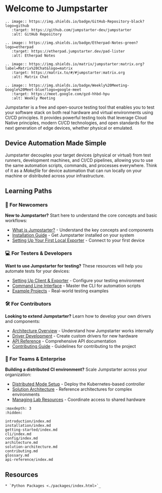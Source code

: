 # Welcome to Jumpstarter

```{eval-rst}
.. image:: https://img.shields.io/badge/GitHub-Repository-black?logo=github
   :target: https://github.com/jumpstarter-dev/jumpstarter
   :alt: GitHub Repository

.. image:: https://img.shields.io/badge/Etherpad-Notes-green?logo=etherpad
   :target: https://etherpad.jumpstarter.dev/pad-lister
   :alt: Etherpad Notes

.. image:: https://img.shields.io/matrix/jumpstarter:matrix.org?label=Matrix%20Chat&logo=matrix
   :target: https://matrix.to/#/#jumpstarter:matrix.org
   :alt: Matrix Chat

.. image:: https://img.shields.io/badge/Weekly%20Meeting-Google%20Meet-blue?logo=google-meet
   :target: https://meet.google.com/gzd-hhbd-hpu
   :alt: Weekly Meeting
```

Jumpstarter is a free and open-source testing tool that enables you to test your software stack on both real hardware and virtual environments using CI/CD principles. It provides powerful testing tools that leverage Cloud Native principles, modern CI/CD technologies, and open standards for the next generation of edge devices, whether physical or emulated.

## Device Automation Made Simple

Jumpstarter decouples your target devices (physical or virtual) from test runners, development machines, and CI/CD pipelines, allowing you to use the same automation scripts, commands, and processes everywhere. Think of it as a *Makefile* for device automation that can run locally on your machine or distributed across your infrastructure.

## Learning Paths

### 🔰 For Newcomers
**New to Jumpstarter?** Start here to understand the core concepts and basic workflows:
- [What is Jumpstarter?](introduction/index.md) - Understand the key concepts and components
- [Installation Guide](installation/index.md) - Get Jumpstarter installed on your system
- [Setting Up Your First Local Exporter](getting-started/setup-local-exporter.md) - Connect to your first device

### 💻 For Testers & Developers
**Want to use Jumpstarter for testing?** These resources will help you automate tests for your devices:
- [Setting Up Client & Exporter](getting-started/setup-exporter-client.md) - Configure your testing environment
- [Command Line Interface](cli/index.md) - Master the CLI for automation scripts
- [Example Projects](https://github.com/jumpstarter-dev/jumpstarter/tree/main/examples) - Real-world testing examples

### 🛠️ For Contributors
**Looking to extend Jumpstarter?** Learn how to develop your own drivers and components:
- [Architecture Overview](architecture.md) - Understand how Jumpstarter works internally
- [Driver Development](introduction/drivers.md) - Create custom drivers for new hardware
- [API Reference](api-reference/index.md) - Comprehensive API documentation
- [Contributing Guide](contributing.md) - Guidelines for contributing to the project

### 🏢 For Teams & Enterprise
**Building a distributed CI environment?** Scale Jumpstarter across your organization:
- [Distributed Mode Setup](installation/service/index.md) - Deploy the Kubernetes-based controller
- [Solution Architecture](solution-architecture.md) - Reference architectures for complex environments
- [Managing Lab Resources](introduction/service.md) - Coordinate access to shared hardware

```{toctree}
:maxdepth: 3
:hidden:

introduction/index.md
installation/index.md
getting-started/index.md
cli/index.md
config/index.md
architecture.md
solution-architecture.md
contributing.md
glossary.md
api-reference/index.md
```

## Resources

```{eval-rst}
* `Python Packages <./packages/index.html>`_
```
